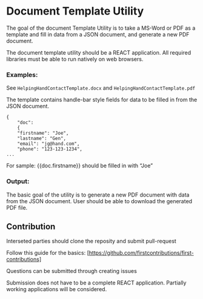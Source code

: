 # Document Template Utility

The goal of the document Template Utility is to take a MS-Word or PDF as a template and fill in data from a JSON document, and generate a new PDF document.

The document template utility should be a REACT application. 
All required libraries must be able to run natively on web browsers.

### Examples:

See `HelpingHandContactTemplate.docx` and `HelpingHandContactTemplate.pdf` 

The template contains handle-bar style fields for data to be filled in from the JSON document.

```
{
	"doc":
	{
	"firstname": "Joe",
	"lastname": "Gen",
	"email": "jg@hand.com",
	"phone": "123-123-1234",
...
```


For sample: {{doc.firstname}} should be filled in with “Joe”

### Output:
The basic goal of the utility is to generate a new PDF document with data from the JSON document.
User should be able to download the generated PDF file.

## Contribution
Interseted parties should clone the reposity and submit pull-request

Follow this guide for the basics:
[https://github.com/firstcontributions/first-contributions]


Questions can be submitted through creating issues

Submission does not have to be a complete REACT application. Partially working applications will be considered.

